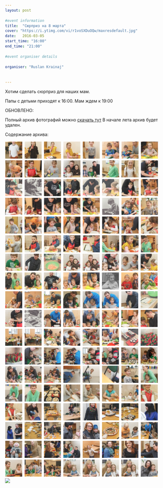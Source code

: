```yaml
---
layout: post

#event information
title:  "Сюрприз на 8 марта"
cover: "https://i.ytimg.com/vi/r1voSXDuOQw/maxresdefault.jpg"
date:   2016-03-05
start_time: "16:00"
end_time: "21:00"

#event organiser details

organiser: "Ruslan Krainaj"


---
```


Хотим сделать сюрприз для наших мам.

Папы с детьми приходят к 16:00. Мам ждем к 19:00

ОБНОВЛЕНО:

Полный архив фотографий можно <a href="https://dl.dropboxusercontent.com/u/2215204/08.03.2016-photos.zip">скачать тут</a> В начале лета архив будет удален. 

Содержание архива:

<img src="/images/2016-03-06-8-march-surprise-01.png"><br/>
<img src="/images/2016-03-06-8-march-surprise-02.png"><br/>
<img src="/images/2016-03-06-8-march-surprise-03.png"><br/>
<img src="/images/2016-03-06-8-march-surprise-04.png"><br/>